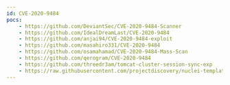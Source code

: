```yaml
---
id: CVE-2020-9484
pocs:
    - https://github.com/DeviantSec/CVE-2020-9484-Scanner
    - https://github.com/IdealDreamLast/CVE-2020-9484
    - https://github.com/anjai94/CVE-2020-9484-exploit
    - https://github.com/masahiro331/CVE-2020-9484
    - https://github.com/osamahamad/CVE-2020-9484-Mass-Scan
    - https://github.com/qerogram/CVE-2020-9484
    - https://github.com/threedr3am/tomcat-cluster-session-sync-exp
    - https://raw.githubusercontent.com/projectdiscovery/nuclei-templates/master/cves/CVE-2020-9484.yaml
---
```

